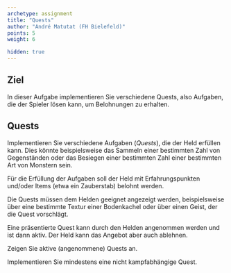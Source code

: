 ```yaml
---
archetype: assignment
title: "Quests"
author: "André Matutat (FH Bielefeld)"
points: 5
weight: 6

hidden: true
---
```


## Ziel

In dieser Aufgabe implementieren Sie verschiedene Quests, also Aufgaben, die der Spieler lösen kann, um Belohnungen zu erhalten.


## Quests

Implementieren Sie verschiedene Aufgaben (*Quests*), die der Held erfüllen kann. Dies könnte beispielsweise das Sammeln einer bestimmten Zahl von Gegenständen oder das Besiegen einer bestimmten Zahl einer bestimmten Art von Monstern sein.

Für die Erfüllung der Aufgaben soll der Held mit Erfahrungspunkten und/oder Items (etwa ein Zauberstab) belohnt werden.

Die Quests müssen dem Helden geeignet angezeigt werden, beispielsweise über eine bestimmte Textur einer Bodenkachel oder über einen Geist, der die Quest vorschlägt.

Eine präsentierte Quest kann durch den Helden angenommen werden und ist dann aktiv. Der Held kann das Angebot aber auch ablehnen.

Zeigen Sie aktive (angenommene) Quests an.

Implementieren Sie mindestens eine nicht kampfabhängige Quest.
